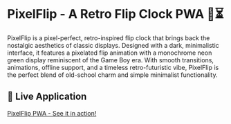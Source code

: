 # PixelFlip - A Retro Flip Clock PWA 👾⏳

PixelFlip is a pixel-perfect, retro-inspired flip clock that brings back the nostalgic aesthetics of classic displays. Designed with a dark, minimalistic interface, it features a pixelated flip animation with a monochrome neon green display reminiscent of the Game Boy era. With smooth transitions, animations, offline support, and a timeless retro-futuristic vibe, PixelFlip is the perfect blend of old-school charm and simple minimalist functionality.

## **🚀 Live Application**  
[PixelFlip PWA - See it in action!](https://ankitbhade.github.io/PixelFlip/)
